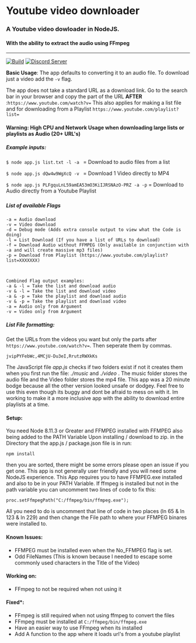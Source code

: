 # Youtube video downloader
### A Youtube video dowloader in NodeJS.
#### With the ability to extract the audio using FFmpeg
---
[![Build](https://travis-ci.com/TheUncannyScrub/Youtube-video-downloader.svg?branch=master)](https://travis-ci.com/TheUncannyScrub/Youtube-video-downloader)
[![Discord Server](https://img.shields.io/badge/Discord-Link-blue.svg)](https://discord.gg/9C7aXt8)

**Basic Usage**:
The app defaults to converting it to an audio file. To download just a video add the `-v` flag.

The app does not take a standard URL as a download link. Go to the search bar in your browser and copy the part of the URL **AFTER** :`https://www.youtube.com/watch?v=` This also applies for making a list file and for downloading from a Playlist `https://www.youtube.com/playlist?list=`

#### Warning: High CPU and Network Usage when downloading large lists or playlists as Audio (20+ URL's)

##### Example inputs:
```$ node app.js list.txt -l -a ``` = Download to audio files from a list

```$ node app.js dQw4w9WgXcQ -v ``` = Download 1 Video directly to MP4

```$ node app.js PLFgquLnL59amEA53mO3KiIJRSNAzO-PRZ -a -p``` = Download to Audio directly from a Youtube Playlist
###
##### List of available Flags
```
-a = Audio download
-v = Video download
-d = Debug mode (Adds extra console output to view what the Code is doing)
-l = List Download (If you have a list of URLs to download)
-f = Download Audio without FFMPEG (Only available in conjunction with -a and will create massive mp3 files)
-p = Download from Playlist (https://www.youtube.com/playlist?list=XXXXXXX)
  
 

Combined Flag output examples:
-a & -l = Take the list and download audio
-v & -l = Take the list and download video
-a & -p = Take the playlist and download audio
-v & -p = Take the playlist and download video
-a = Audio only from Argument
-v = Video only from Argument
```

##### List File formatting:
Get the URLs from the videos you want but only the parts after `https://www.youtube.com/watch?v=`. Then seperate them by commas. 
```
jvipPYFebWc,4MCjU-Du3eI,RrutzRWXkKs
```


The JavaScript file *app.js* checks if two folders exist if not it creates them when you first run the file: *./music* and *./video* . The music folder stores the audio file and the Video folder stores the mp4 file. 
This app was a 20 minute bodge because all the other version looked unsafe or dodgey. Feel free to use this even though its buggy and dont be afraid to mess on with it. Im working to make it a more inclusive app with the ability to download entire playlists at a time.


#### Setup:
You need Node 8.11.3 or Greater and FFMPEG installed with FFMPEG also being added to the PATH Variable
Upon installing / download to zip. in the Directory that the app.js / package.json file is in run:
```
npm install
```
then you are sorted, there might be some errors please open an issue if you get one.
This app is not generally user friendly and you will need some NodeJS experience.
This App requires you to have FFMPEG.exe installed and also to be in your PATH Variable. If ffmpeg is installed but not in the path variable you can uncomment two lines of code to fix this:

```
proc.setFfmpegPath("C:/ffmpeg/bin/ffmpeg.exe");
```

All you need to do is uncomment that line of code in two places (ln 65 & ln 123 & ln 229) and then change the File path to where your FFMPEG binares were installed to.


#### Known Issues:
- FFMPEG must be installed even when the No_FFMPEG flag is set.
- Odd FileNames (This is known because I needed to escape some commonly used characters in the Title of the Video)

#### Working on:
- FFmpeg to not be required when not using it



#### Fixed*:
- FFmpeg is still required when not using ffmpeg to convert the files
- FFmpeg must be installed at `C:/ffmpeg/bin/ffmpeg.exe`
- Have an easier way to use FFmpeg when its installed
- Add A function to the app where it loads url's from a youtube playlist
